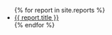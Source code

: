 <ul>
  {% for report in site.reports %}
    <li>
      <a href="{{ report.url }}">{{ report.title }}</a>
    </li>
  {% endfor %}
</ul>
